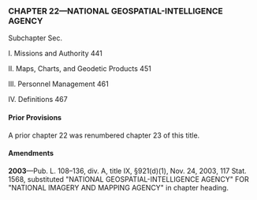 ### **CHAPTER 22—NATIONAL GEOSPATIAL-INTELLIGENCE AGENCY** ###

Subchapter Sec.

I. Missions and Authority 441

II. Maps, Charts, and Geodetic Products 451

III. Personnel Management 461

IV. Definitions 467

#### Prior Provisions ####

A prior chapter 22 was renumbered chapter 23 of this title.

#### Amendments ####

**2003**—Pub. L. 108–136, div. A, title IX, §921(d)(1), Nov. 24, 2003, 117 Stat. 1568, substituted "NATIONAL GEOSPATIAL-INTELLIGENCE AGENCY" FOR "NATIONAL IMAGERY AND MAPPING AGENCY" in chapter heading.